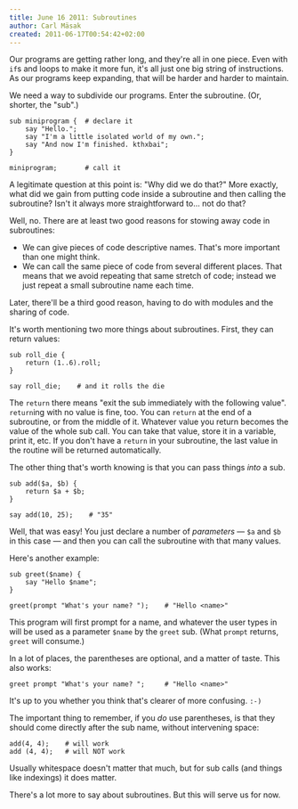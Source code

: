 ```yaml
---
title: June 16 2011: Subroutines
author: Carl Mäsak
created: 2011-06-17T00:54:42+02:00
---
```

Our programs are getting rather long, and they're all in one piece. Even with `if`s and loops to make it more fun, it's all just one big string of instructions. As our programs keep expanding, that will be harder and harder to maintain.

We need a way to subdivide our programs. Enter the subroutine. (Or, shorter, the "sub".)

    sub miniprogram {  # declare it
        say "Hello.";
        say "I'm a little isolated world of my own.";
        say "And now I'm finished. kthxbai";
    }
    
    miniprogram;       # call it

A legitimate question at this point is: "Why did we do that?" More exactly, what did we gain from putting code inside a subroutine and then calling the subroutine? Isn't it always more straightforward to... not do that?

Well, no. There are at least two good reasons for stowing away code in subroutines:

* We can give pieces of code descriptive names. That's more important than one might think.
* We can call the same piece of code from several different places. That means that we avoid repeating that same stretch of code; instead we just repeat a small subroutine name each time.

Later, there'll be a third good reason, having to do with modules and the sharing of code.

It's worth mentioning two more things about subroutines. First, they can return values:

    sub roll_die {
        return (1..6).roll;
    }
    
    say roll_die;    # and it rolls the die

The `return` there means "exit the sub immediately with the following value". `return`ing with no value is fine, too. You can `return` at the end of a subroutine, or from the middle of it. Whatever value you return becomes the value of the whole sub call. You can take that value, store it in a variable, print it, etc. If you don't have a `return` in your subroutine, the last value in the routine will be returned automatically.

The other thing that's worth knowing is that you can pass things *into* a sub.

    sub add($a, $b) {
        return $a + $b;
    }
    
    say add(10, 25);    # "35"

Well, that was easy! You just declare a number of *parameters* &mdash; `$a` and `$b` in this case &mdash; and then you can call the subroutine with that many values.

Here's another example:

    sub greet($name) {
        say "Hello $name";
    }
    
    greet(prompt "What's your name? ");    # "Hello <name>"

This program will first prompt for a name, and whatever the user types in will be used as a parameter `$name` by the `greet` sub. (What `prompt` returns, `greet` will consume.)

In a lot of places, the parentheses are optional, and a matter of taste. This also works:

    greet prompt "What's your name? ";     # "Hello <name>"

It's up to you whether you think that's clearer of more confusing. `:-)`

The important thing to remember, if you *do* use parentheses, is that they should come directly after the sub name, without intervening space:

    add(4, 4);    # will work
    add (4, 4);   # will NOT work

Usually whitespace doesn't matter that much, but for sub calls (and things like indexings) it does matter.

There's a lot more to say about subroutines. But this will serve us for now.
